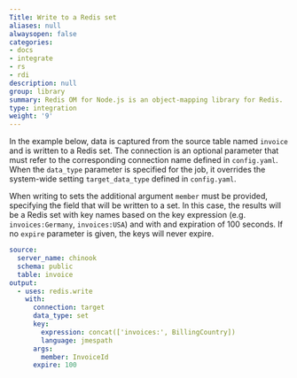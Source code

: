 ```yaml
---
Title: Write to a Redis set
aliases: null
alwaysopen: false
categories:
- docs
- integrate
- rs
- rdi
description: null
group: library
summary: Redis OM for Node.js is an object-mapping library for Redis.
type: integration
weight: '9'
---
```


In the example below, data is captured from the source table named `invoice` and is written to a Redis set. The connection is an optional parameter that must refer to the corresponding connection name defined in `config.yaml`. When the `data_type` parameter is specified for the job, it overrides the system-wide setting `target_data_type` defined in `config.yaml`. 

When writing to sets the additional argument `member` must be provided, specifying the field that will be written to a set. In this case, the results will be a Redis set with key names based on the key expression (e.g. `invoices:Germany`, `invoices:USA`) and with and expiration of 100 seconds. If no `expire` parameter is given, the keys will never expire.    

```yaml
source:
  server_name: chinook
  schema: public
  table: invoice
output:
  - uses: redis.write
    with:
      connection: target
      data_type: set
      key:
        expression: concat(['invoices:', BillingCountry])
        language: jmespath
      args:
        member: InvoiceId
      expire: 100
```